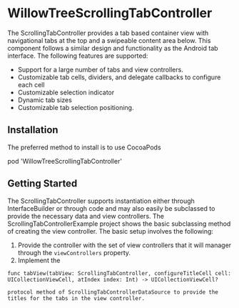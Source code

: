 # WillowTreeScrollingTabController

The ScrollingTabController provides a tab based container view with navigational tabs at the top and a swipeable content area below. This component follows a similar design and functionality as the Android tab interface.  The following features are supported: 

* Support for a large number of tabs and view controllers.
* Customizable tab cells, dividers, and delegate callbacks to configure each cell
* Customizable selection indicator
* Dynamic tab sizes
* Customizable tab selection positioning.

## Installation

The preferred method to install is to use CocoaPods 

pod 'WillowTreeScrollingTabController'

## Getting Started

The ScrollingTabController supports instantiation either through InterfaceBuilder or through code and may also easily be subclassed to provide the necessary data and view controllers.  The ScrollingTabControllerExample project shows the basic subclassing method of creating the view controller.  The basic setup involves the following:

1. Provide the controller with the set of view controllers that it will manager through the ```viewControllers``` property.
2. Implement the 


  ```func tabView(tabView: ScrollingTabController, configureTitleCell cell: UICollectionViewCell, atIndex index: Int) -> UICollectionViewCell?```
  
  
    protocol method of ScrollingTabControllerDataSource to provide the titles for the tabs in the view controller.
    


